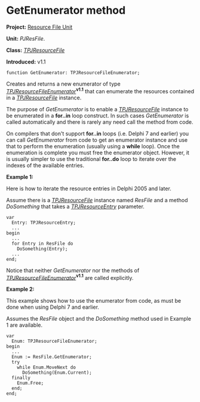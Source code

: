 # GetEnumerator method #

**Project:** [Resource File Unit](ResFileUnit.md)

**Unit:** _PJResFile_.

**Class:** _[TPJResourceFile](TPJResourceFile.md)_

**Introduced:** v1.1

```
function GetEnumerator: TPJResourceFileEnumerator;
```

Creates and returns a new enumerator of type _[TPJResourceFileEnumerator](TPJResourceFileEnumerator.md)_**<sup>v1.1</sup>** that can enumerate the resources contained in a _[TPJResourceFile](TPJResourceFile.md)_ instance.

The purpose of _GetEnumerator_ is to enable a _[TPJResourceFile](TPJResourceFile.md)_ instance to be enumerated in a **for..in** loop construct. In such cases _GetEnumerator_ is called automatically and there is rarely any need call the method from code.

On compilers that don't support **for..in** loops (i.e. Delphi 7 and earlier) you can call _GetEnumerator_ from code to get an enumerator instance and use that to perform the enumeration (usually using a **while** loop). Once the enumeration is complete you must free the enumerator object. However, it is usually simpler to use the traditional **for..do** loop to iterate over the indexes of the available entries.

**Example 1:**

Here is how to iterate the resource entries in Delphi 2005 and later.

Assume there is a _[TPJResourceFile](TPJResourceFile.md)_ instance named _ResFile_ and a method _DoSomething_ that takes a _[TPJResourceEntry](TPJResourceEntry.md)_ parameter.

```
var
  Entry: TPJResourceEntry;
  ...
begin
  ...
  for Entry in ResFile do
    DoSomething(Entry);
  ...
end;
```

Notice that neither _GetEnumerator_ nor the methods of _[TPJResourceFileEnumerator](TPJResourceFileEnumerator.md)_**<sup>v1.1</sup>** are called explicitly.

**Example 2:**

This example shows how to use the enumerator from code, as must be done when using Delphi 7 and earlier.

Assumes the _ResFile_ object and the _DoSomething_ method used in Example 1 are available.

```
var
  Enum: TPJResourceFileEnumerator;
begin
  ...
  Enum := ResFile.GetEnumerator;
  try
    while Enum.MoveNext do
      DoSomething(Enum.Current);
  finally
    Enum.Free;
  end;
end;  
```